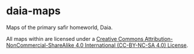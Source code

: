 # daia-maps
Maps of the primary safir homeworld, Daia.

All maps within are licensed under a [Creative Commons Attribution-NonCommercial-ShareAlike 4.0 International (CC-BY-NC-SA 4.0) License](https://creativecommons.org/licenses/by-nc-sa/4.0/).